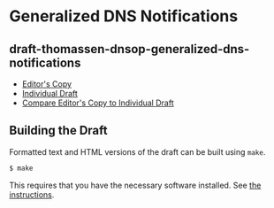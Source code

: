 #  Generalized DNS Notifications

## draft-thomassen-dnsop-generalized-dns-notifications

* [Editor's Copy](https://peterthomassen.github.io/draft-thomassen-dnsop-generalized-dns-notifications/#go.draft-thomassen-dnsop-generalized-dns-notifications-latest.html)
* [Individual Draft](https://datatracker.ietf.org/doc/draft-thomassen-dnsop-generalized-dns-notifications/)
* [Compare Editor's Copy to Individual Draft](https://peterthomassen.github.io/dns-alt-svc/#go.draft-thomassen-dnsop-generalized-dns-notifications-latest.diff)

## Building the Draft

Formatted text and HTML versions of the draft can be built using `make`.

```sh
$ make
```

This requires that you have the necessary software installed.  See
[the instructions](https://github.com/martinthomson/i-d-template/blob/master/doc/SETUP.md).

